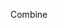 <span id="title">Combine</span>

<div id="body">

<include src="basic/unit-inParent-asPanel.md" boilerplate />

</div>